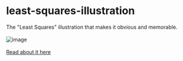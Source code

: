 # least-squares-illustration

The "Least Squares" illustration that makes it obvious and memorable.
<br><br>
![image]
<br><br>
[Read about it here]
<br><br>


[image]: https://user-images.githubusercontent.com/4388478/43529905-ee4c471e-9571-11e8-9fdb-0f3e188ad777.png
[Read about it here]: least-squares.md

